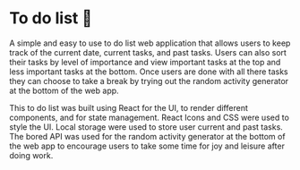 <h1>To do list 📝</h1>

<p>A simple and easy to use to do list web application that allows users to keep track of the current date, current tasks, and past tasks. Users can also sort their tasks by level of importance and view important tasks at the top and less important tasks at the bottom. Once users are done with all there tasks they can choose to take a break by trying out the random activity generator at the bottom of the web app.</p>

<p>This to do list was built using React for the UI, to render different components, and for state management. React Icons and CSS were used to style the UI. Local storage were used to store user current and past tasks. The bored API was used for the random activity generator at the bottom of the web app to encourage users to take some time for joy and leisure after doing work.</p>

<!-- <h1>Technologies and tools🛠</h1>

![Javascript](https://img.shields.io/badge/-Javascript-yellow?)
![React](https://img.shields.io/badge/-React-blue?)
![HTML](https://img.shields.io/badge/-HTML-9cf?)
![CSS](https://img.shields.io/badge/-CSS-9cf?)
![LocalStorage](https://img.shields.io/badge/-CSS-9cf?)
![ReactIcons](https://img.shields.io/badge/-CSS-9cf?)
![BoredAPI](https://img.shields.io/badge/-CSS-9cf?) -->
